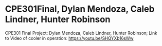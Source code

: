 # CPE301Final, Dylan Mendoza, Caleb Lindner, Hunter Robinson

CPE301 Final Project:
Dylan Mendoza,
Caleb Lindner,
Hunter Robinson;
Link to Video of cooler in operation: https://youtu.be/SHQYXb16sWw
